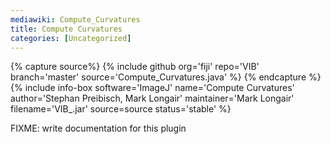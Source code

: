 ```yaml
---
mediawiki: Compute_Curvatures
title: Compute Curvatures
categories: [Uncategorized]
---
```



{% capture source%}
{% include github org='fiji' repo='VIB' branch='master' source='Compute_Curvatures.java' %}
{% endcapture %}
{% include info-box software='ImageJ' name='Compute Curvatures' author='Stephan Preibisch, Mark Longair' maintainer='Mark Longair' filename='VIB_.jar' source=source status='stable' %}

FIXME: write documentation for this plugin
